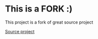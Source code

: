 # This is a FORK :)

This project is a fork of great source project 

[Source project](https://github.com/peterfreeman/ngx-dropzone)
